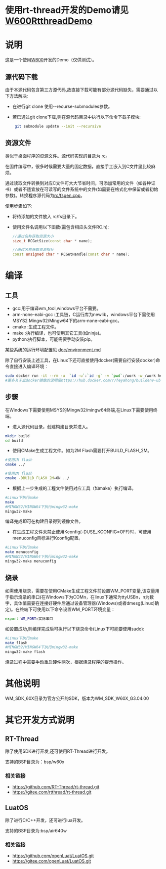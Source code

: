 # **使用rt-thread开发的Demo请见[W600RtthreadDemo](https://github.com/HEYAHONG/W600RtthreadDemo.git)**

# 说明

这是一个使用[W600](https://www.winnermicro.com/html/1/156/158/497.html)开发的Demo（仅供测试）。
## 源代码下载

由于本源代码包含第三方源代码,故直接下载可能有部分源代码缺失，需要通过以下方法解决:

- 在进行git clone 使用--recurse-submodules参数。

- 若已通过git clone下载,则在源代码目录中执行以下命令下载子模块:

  ```bash
   git submodule update --init --recursive
  ```

## 资源文件

类似于桌面程序的资源文件。源代码实现的目录为 [rc](rc/)。

在固件编写中，很多时候需要大量的固定数据，直接手工嵌入到C文件里比较麻烦。

通过读取文件转换到对应C文件可大大节省时间，可添加常用的文件（如各种证书）或者不适宜放在可读写的文件系统中的文件(如需要在格式化中保留或者初始参数)。转换程序源代码为[rc/fsgen.cpp](rc/fsgen.cpp)。

使用步骤如下:

- 将待添加的文件放入 rc/fs目录下。

- 使用文件名调用以下函数(需包含相应头文件RC.h):

  ```c++
  //通过名称获取资源大小
  size_t RCGetSize(const char * name);
  
  //通过名称获取资源指针
  const unsigned char * RCGetHandle(const char * name);
  ```



# 编译

## 工具

- gcc:用于编译wm_tool,windows平台不需要。
- arm-none-eabi-gcc :工具链，C运行库为newlib，windows平台下需使用MSYS2 Mingw32/Mingw64下的arm-none-eabi-gcc。
- cmake :生成工程文件。
- make :执行编译，也可使用其它工具(如ninja)。
- python:执行脚本，可能需要手动安装pip。

某些系统的运行环境配置见  [doc/environment.md](doc/environment.md)

除了自行安装上述工具，在Linux下还可直接使用docker(需要自行安装docker)命令直接进入编译环境：

```bash
sudo docker run -it --rm -u  `id -u`:`id -g` -v `pwd`:/work -w /work heyahong/buildenv-ubuntu22.04:w600
#更多关于此docker镜像的说明见https://hub.docker.com/r/heyahong/buildenv-ubuntu22.04
```

## 步骤

在Windows下需要使用MSYS的Mingw32/mingw64终端,在Linux下需要使用终端。

- 进入源代码目录，创建构建目录并进入。

```bash
mkdir build 
cd build
```

- 使用CMake生成工程文件。如为2M Flash需要打开BUILD_FLASH_2M。

```bash
#使用1M flash
cmake ../

#使用2M flash 
cmake -DBUILD_FLASH_2M=ON ../
```



- 根据上一步生成的工程文件使用对应工具（如make）执行编译。

```bash
#Linux下执行make
make
#MINGW32/MINGW64下执行mingw32-make
mingw32-make
```

编译完成即可在构建目录得到镜像文件。

- 在生成工程文件未禁止使用Kconfig(-DUSE_KCONFIG=OFF)时，可使用menuconfig目标进行Kconfig配置。

```bash
#Linux下执行make
make menuconfig
#MINGW32/MINGW64下执行mingw32-make
mingw32-make menuconfig
```



## 烧录

如需使用烧录，需要在使用CMake生成工程文件前设置WM_PORT变量,该变量用于指示烧录的串口(在Windows下为COMn，在linux下通常为ttyUSBn，n为数字，具体值需要在连接好硬件后通过设备管理器(Windows)或者dmesg(Linux)确定)。在终端下可使用以下命令设置WM_PORT环境变量：

```bash
export WM_PORT=实际串口
```

如设置成功,则编译完成后可执行以下烧录命令(Linux下可能要使用sudo):

```bash
#Linux下执行make
make flash
#MINGW32/MINGW64下执行mingw32-make
mingw32-make flash
```

烧录过程中需要手动重启硬件两次，根据烧录程序的提示操作。

# 其他说明

WM_SDK_60X目录为官方公开的SDK，版本为WM_SDK_W60X_G3.04.00



# 其它开发方式说明

## RT-Thread

除了使用SDK进行开发,还可使用RT-Thread进行开发。

支持的BSP目录为：bsp/w60x

### 相关链接

- https://github.com/RT-Thread/rt-thread.git
- https://gitee.com/rtthread/rt-thread.git

## LuatOS

除了进行C/C++开发，还可进行lua开发。

支持的BSP目录为:bsp/air640w

### 相关链接

- https://github.com/openLuat/LuatOS.git
- https://gitee.com/openLuat/LuatOS.git
